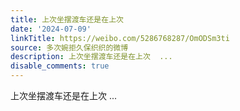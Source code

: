 ```yaml
---
title: 上次坐摆渡车还是在上次
date: '2024-07-09'
linkTitle: https://weibo.com/5286768287/OmODSm3ti
source: 多次婉拒久保织织的微博
description: 上次坐摆渡车还是在上次  ...
disable_comments: true
---
```

上次坐摆渡车还是在上次  ...